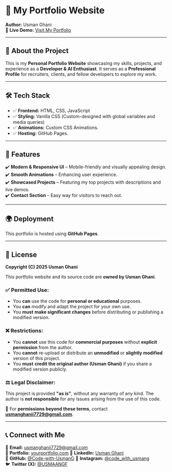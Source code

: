 # 🚀 My Portfolio Website  

**Author:** Usman Ghani  
📍 **Live Demo:** [Visit My Portfolio](https://code-with-usmang.github.io/Portfolio-Site/)

---

## 📌 About the Project  
This is my **Personal Portfolio Website** showcasing my skills, projects, and experience as a **Developer & AI Enthusiast**. It serves as a **Professional Profile** for recruiters, clients, and fellow developers to explore my work.

---

## 🛠 Tech Stack  
- ✅ **Frontend:** HTML, CSS, JavaScript  
- ✅ **Styling:** Vanilla CSS (Custom-designed with global variables and media queries)  
- ✅ **Animations:** Custom CSS Animations.
- ✅ **Hosting:** GitHub Pages.

---

## 📂 Features  
✔️ **Modern & Responsive UI** – Mobile-friendly and visually appealing design.  
✔️ **Smooth Animations** – Enhancing user experience.  
✔️ **Showcased Projects** – Featuring my top projects with descriptions and live demos.  
✔️ **Contact Section** – Easy way for visitors to reach out.  

---

## 🌍 Deployment  
This portfolio is hosted using **GitHub Pages**.

---

## 📜 License  

**Copyright (C) 2025 Usman Ghani**  

This portfolio website and its source code are **owned by Usman Ghani**.  

### ✅ Permitted Use:  
- You **can** use the code for **personal or educational** purposes.  
- You **can** modify and adapt the project for your own use.  
- You **must** **make significant changes** before distributing or publishing a modified version.  

### ❌ Restrictions:  
- You **cannot** use this code for **commercial purposes** without **explicit permission** from the author.  
- You **cannot** re-upload or distribute an **unmodified** or **slightly modified** version of this project.  
- You **must** **credit the original author (Usman Ghani)** if you share a modified version publicly.  

### ⚖️ Legal Disclaimer:  
This project is provided **"as is"**, without any warranty of any kind. The author is **not responsible** for any issues arising from the use of this code.  

🚀 For **permissions beyond these terms**, contact **[usmanghanii7729@gmail.com](mailto:usmanghanii7729@gmail.com)**.

---

## 📞 Connect with Me  
📧 **Email:** [usmanghanii7729@gmail.com](mailto:usmanghanii7729@gmail.com)  
🔗 **Portfolio:** [yourportfolio.com](https://code-with-usmang.github.io/Portfolio-Site/) 
💼 **LinkedIn:** [Usman Ghani](https://www.linkedin.com/in/usmangofficial)  
🐙 **GitHub:** [@Code-with-UsmanG](https://github.com/Code-with-UsmanG)
📸 **Instagram:** [@code_with_usmang](https://www.instagram.com/code_with_usmang)  
🐦 **Twitter (X):** [@USMAANGF](https://x.com/USMAANGF)  

